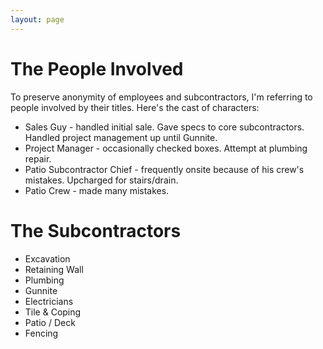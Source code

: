 ```yaml
---
layout: page
---
```


# The People Involved

To preserve anonymity of employees and subcontractors, I'm referring to people involved by their titles. Here's the cast of characters:

* Sales Guy - handled initial sale. Gave specs to core subcontractors. Handled project management up until Gunnite.
* Project Manager - occasionally checked boxes. Attempt at plumbing repair.
* Patio Subcontractor Chief - frequently onsite because of his crew's mistakes. Upcharged for stairs/drain.
* Patio Crew - made many mistakes. 

# The Subcontractors

* Excavation
* Retaining Wall
* Plumbing
* Gunnite
* Electricians
* Tile & Coping
* Patio / Deck
* Fencing 
